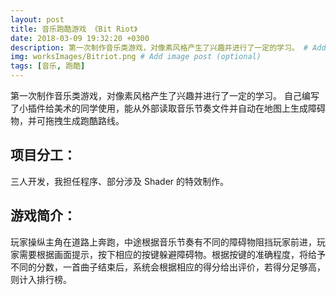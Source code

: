 ```yaml
---
layout: post
title: 音乐跑酷游戏 《Bit Riot》
date: 2018-03-09 19:32:20 +0300
description: 第一次制作音乐类游戏，对像素风格产生了兴趣并进行了一定的学习。 # Add post description (optional)
img: worksImages/Bitriot.png # Add image post (optional)
tags: [音乐, 跑酷]
---
```

第一次制作音乐类游戏，对像素风格产生了兴趣并进行了一定的学习。
自己编写了小插件给美术的同学使用，能从外部读取音乐节奏文件并自动在地图上生成障碍物，并可拖拽生成跑酷路线。
## 项目分工：
三人开发，我担任程序、部分涉及 Shader 的特效制作。
## 游戏简介：
玩家操纵主角在道路上奔跑，中途根据音乐节奏有不同的障碍物阻挡玩家前进，玩家需要根据画面提示，按下相应的按键躲避障碍物。根据按键的准确程度，将给予不同的分数，一首曲子结束后，系统会根据相应的得分给出评价，若得分足够高，则计入排行榜。



